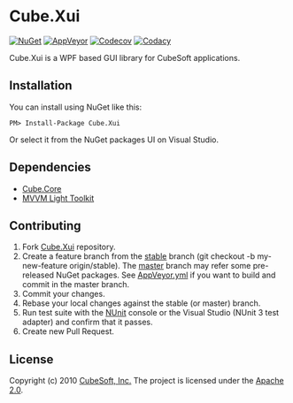 Cube.Xui
====

[![NuGet](https://img.shields.io/nuget/v/Cube.Xui.svg)](https://www.nuget.org/packages/Cube.Xui/)
[![AppVeyor](https://ci.appveyor.com/api/projects/status/brama8ylsuk8xjer?svg=true)](https://ci.appveyor.com/project/clown/cube-xui)
[![Codecov](https://codecov.io/gh/cube-soft/Cube.Xui/branch/master/graph/badge.svg)](https://codecov.io/gh/cube-soft/Cube.Xui)
[![Codacy](https://api.codacy.com/project/badge/Grade/9b5480303e384e719340adb6fc7c8a10)](https://www.codacy.com/app/clown/Cube.Xui)

Cube.Xui is a WPF based GUI library for CubeSoft applications.

## Installation

You can install using NuGet like this:

    PM> Install-Package Cube.Xui

Or select it from the NuGet packages UI on Visual Studio.

## Dependencies

* [Cube.Core](https://github.com/cube-soft/Cube.Core)
* [MVVM Light Toolkit](http://www.mvvmlight.net/)

## Contributing

1. Fork [Cube.Xui](https://github.com/cube-soft/Cube.Xui/fork) repository.
2. Create a feature branch from the [stable](https://github.com/cube-soft/Cube.Xui/tree/stable) branch (git checkout -b my-new-feature origin/stable). The [master](https://github.com/cube-soft/Cube.Xui/tree/master) branch may refer some pre-released NuGet packages. See [AppVeyor.yml](https://github.com/cube-soft/Cube.Xui/blob/master/AppVeyor.yml) if you want to build and commit in the master branch.
3. Commit your changes.
4. Rebase your local changes against the stable (or master) branch.
5. Run test suite with the [NUnit](http://nunit.org/) console or the Visual Studio (NUnit 3 test adapter) and confirm that it passes.
6. Create new Pull Request.

## License

Copyright (c) 2010 [CubeSoft, Inc.](http://www.cube-soft.jp/)
The project is licensed under the [Apache 2.0](https://github.com/cube-soft/Cube.Xui/blob/master/License.txt).
